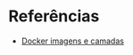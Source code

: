 # Referências

- [Docker imagens e camadas](https://docs.docker.com/storage/storagedriver/#images-and-layers)
